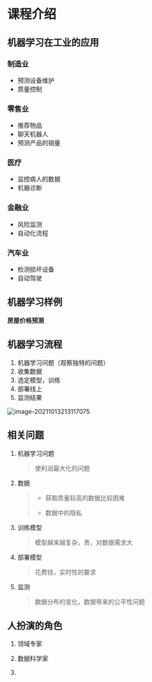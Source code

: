 # 课程介绍

## 机器学习在工业的应用

### 制造业

+ 预测设备维护
+ 质量控制

### 零售业

+ 推荐物品
+ 聊天机器人
+ 预测产品的销量

### 医疗

+ 监控病人的数据
+ 机器诊断

### 金融业

+ 风险监测
+ 自动化流程

### 汽车业

+ 检测损坏设备
+ 自动驾驶

## 机器学习样例

**房屋价格预测**

## 机器学习流程

1. 机器学习问题（观察独特的问题）
2. 收集数据
3. 选定模型，训练
4. 部署线上
5. 监测结果

![image-20211013213117075](https://gitee.com/sun-kaiwei/tukuyan/raw/master/202110132131787.png)

## 相关问题

1. 机器学习问题

   > 使利润最大化的问题

2. 数据

   > + 获取质量较高的数据比较困难
   >
   > + 数据中的隐私

3. 训练模型

   > 模型越来越复杂，贵，对数据需求大

4. 部署模型

   > 花费钱，实时性的要求

5. 监测

   > 数据分布的变化，数据带来的公平性问题

## 人扮演的角色

1. 领域专家

   > 

2. 数据科学家

3. 

